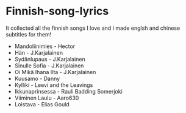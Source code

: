 # Finnish-song-lyrics
It collected all the finnish songs I love and I made englsh and chinese subtitles for them!
* Mandoliinimies - Hector
* Hän - J.Karjalainen
* Sydänlupaus - J.Karjalainen
* Sinulle Sofia - J.Karjalainen
* Oi Mikä Ihana Ilta - J.Karjalainen
* Kuusamo - Danny
* Kylliki - Leevi and the Leavings
* Ikkunaprinsessa - Rauli Badding Somerjoki
* Viiminen Laulu - Aaro630
* Loistava - Elias Gould
